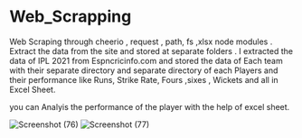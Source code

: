 # Web_Scrapping
Web Scraping through cheerio , request , path, fs ,xlsx node modules . Extract the data from the site and stored at separate folders . I extracted the data of IPL 2021 from Espncricinfo.com and stored the data of Each team with their separate directory and separate directory of each Players and their performance like Runs, Strike Rate, Fours ,sixes , Wickets and all  in Excel Sheet.

you can Analyis the performance of the player with the help of excel sheet.

![Screenshot (76)](https://user-images.githubusercontent.com/69101908/130435904-516af884-235d-41ad-8dc8-258d6b2ef938.png)
![Screenshot (77)](https://user-images.githubusercontent.com/69101908/130436219-44157adb-4ff8-464d-b5ac-13f9d5f626ed.png)
